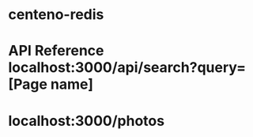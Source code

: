 # centeno-redis

# API Reference localhost:3000/api/search?query=[Page name]
#               localhost:3000/photos
